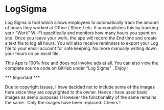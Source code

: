 # LogSigma

Log Sigma is tool which allows employees to automatically track the amount of hours they worked at Office / Store / etc. It accomplishes this by tracking your "Work" Wi-Fi specifically and monitors how many hours you spent on site. Once you leave your work, the app will record the End time and create a text file to log all hours.
You will also receive reminders to export your Log file to your email account for safe keeping. 
No more manually writing down your hours on an excel file.

This App is 100% free and does not involve ads at all. 
You can also view the complete source code on GitHub under "Log Sigma" . Enjoy !

*** Important ***

Due to copyright issues, I have decided not to include some of the images here since they are copyrighted to the owner. Hence i have used basic 
images as demo purposes ! However the functionality of the same remains the same . Only the images have been replaced. Cheers !
